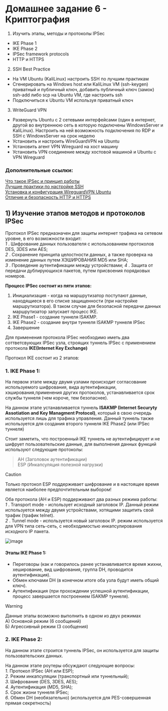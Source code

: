 # Домашнее задание 6 - Криптография
1) Изучить этапы, методы и протоколы IPSec  
- IKE Phase 1  
- IKE Phase 2
- IPSec framework protocols
- HTTP и HTTPS
2) SSH Best Practice
- На VM Ubuntu (KaliLinux) настроить SSH по лучшим практикам
- Сгенерировать на Windows host или KaliLinux VM (ssh-keygen) приватный и публичный ключ, добавить публичный ключ (замок) ssh-add либо scp на Ubuntu VM, где настроить ssh
- Подключиться к Ubuntu VM используя приватный ключ
3) WriteGuard VPN
- Развернуть Ubuntu с 2 сетевыми интерфейсами (один в интернет, другой во внутреннюю сеть в которую подключены WindowsServer и KaliLinux). Настроить на ней возможность подключения по RDP и SSH с WindowsServer на срок неделю
- Установить и настроить WireGuardVPN на Ubuntu
- Установить агент VPN Wireguard на хост машину
- Установить VPN соединение между хостовой машиной и Ubuntu с VPN Wireguard 

### Дополнительные ссылки:
[Что такое IPSec и принцип работы](https://networklessons.com/cisco/ccie-routing-switching/ipsec-internet-protocol-security)  
[Лучшие практики по настройке SSH](https://wiki.merionet.ru/articles/luchshie-praktiki-po-zashhite-ssh-podklyucheniya)  
[Установка и конфигурация WireguardVPN Ubuntu](https://habr.com/ru/sandbox/189100/)  
[Отличие и безопасность HTTP и HTTPS](https://www.cloudflare.com/ru-ru/learning/ssl/why-is-http-not-secure/)  

## 1) Изучение этапов методов и протоколов IPSec
Протокол  IPSec предназначен для защиты интернет трафика на сетевом уровне, в его возможности входит:  
_1_ . Шифрование данных пользователя с использованием протоколов DES, 3DES или AES;  
_2_ . Сохранение принципа целостности данных, а также проверка на изменение данных путем ХЭШИРОВАНИЯ MD5 или SHA;  
_3_ . Проведение аутентификации между устройствами;
_4_ . Защита от передачи дублирующихся пакетов, путем присвоения порядковых номеров.

**Процесс IPSec состоит из пяти этапов:**  
1) Инициализация - когда на маршрутизатор поступают данные, находящиеся в его списке защищенности (при настройке маршрутизатора). В таком случае для безопасной передачи данных маршрутизатор запускает процесс IKE.
2) IKE Phase1 - создание туннеля ISAKMP.
3) IKE Phase2 - создание внутри туннеля ISAKMP туннеля IPSec
4) Завершение

Для применения протокола IPSec необходимо иметь два соттветсвующих IPSec узла, строящих туннель IPSec с применением протокола **IKE(Internet Key Exchange)**
 
 Протокол IKE состоит из 2 этапов:  
 ### 1. IKE Phase 1:
 На первом этапе между двумя узлами происходит согласование используемого шифрования, вида аутентификации, хэширования,применения других протоколов, устанавливается срок службы туннеля (чем короче, тем безопаснее).  

 На данном этапе устанавливается туннель **ISAKMP (Internet Securyty Assotiation and Key Managment Protocol)**, который в свою очередь используется лишь для трафика управления. Данный туннель также используется для создания второго туннеля IKE Phase2 (или IPSec туннеля)  

 Стоит заметить, что построенный IKE туннель не аутентифицирует и не шифрует пользовательские данные, для выполнения данных функций используют следующие протоколы:
 > AH (Заголовок аутентификации)  
 > ESP (Инкапсуляция полезной нагрузки)  

 > [!CAUTION]  
 > Только протокол ESP поддерживает шифрование и в настоящее время является наиболее предпочтительным выбором!

Оба протокола (AH и ESP) поддерживают два разных режима работы:  
_1_ . Transport mode - использует исходный заголовок IP. Данный режим используется между двумя устройствами, хотящими защитить свой трафик (трафик telnet).  
_2_ . Tunnel mode - используется новый заголовок IP. режим используется для VPN типа сеть-сеть, с необходимостью инкапсулирования исходного IP пакета.  

![image](https://networklessons.com/wp-content/uploads/2015/08/ipsec-ah-transport-tunnel-mode-headers.png)  

#### Этапы IKE Phase 1:
- Переговоры (как и говорилось ранее устанавливается время жихни, хеширование, вид шифрования, группа DH, проводится аутентификация).
- Обмен ключами DH (в конечном итоге оба узла будут иметь общий ключ).
- Аутентификация (при прохождении успешной аутентификации, процесс завершается построением ISAKMP туннеля).

> [!WARNING]  
> Данные этапы возможно выполнить в одном из двух режимах  
> А) Основной режим (6 сообщений)  
> Б) Агрессивный режим (3 сообщения)

### 2. IKE Phase 2:
На данном этапе строится туннель IPSec, он используется для защиты пользовательских данных.

На данном этапе роутеры обсуждают следующие вопросы:  
_1_. Протокол IPSec (AH или ESP);  
_2_. Режим инкапсуляции (транспортный или туннельный);  
_3_. Шифрование (DES, 3DES, AES);  
_4_. Аутентификация (MD5, SHA);  
_5_. Срок жизни туннеля IPSec;  
_6_. Обмен DH (необязательно) (используется для PES-совершенная прямая секретность)  










